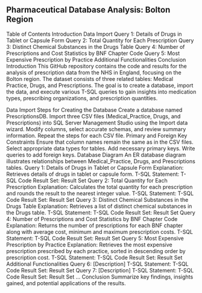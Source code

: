 ## Pharmaceutical Database Analysis: Bolton Region
Table of Contents
Introduction
Data Import
Query 1: Details of Drugs in Tablet or Capsule Form
Query 2: Total Quantity for Each Prescription
Query 3: Distinct Chemical Substances in the Drugs Table
Query 4: Number of Prescriptions and Cost Statistics by BNF Chapter Code
Query 5: Most Expensive Prescription by Practice
Additional Functionalities
Conclusion
Introduction <a name="introduction"></a>
This GitHub repository contains the code and results for the analysis of prescription data from the NHS in England, focusing on the Bolton region. The dataset consists of three related tables: Medical Practice, Drugs, and Prescriptions. The goal is to create a database, import the data, and execute various T-SQL queries to gain insights into medication types, prescribing organizations, and prescription quantities.

Data Import <a name="data-import"></a>
Steps for Creating the Database
Create a database named PrescriptionsDB.
Import three CSV files (Medical_Practice, Drugs, and Prescriptions) into SQL Server Management Studio using the Import data wizard.
Modify columns, select accurate schemas, and review summary information.
Repeat the steps for each CSV file.
Primary and Foreign Key Constraints
Ensure that column names remain the same as in the CSV files.
Select appropriate data types for tables.
Add necessary primary keys.
Write queries to add foreign keys.
Database Diagram
An ER database diagram illustrates relationships between Medical_Practice, Drugs, and Prescriptions tables.
Query 1: Details of Drugs in Tablet or Capsule Form <a name="query-1"></a>
Explanation: Retrieves details of drugs in tablet or capsule form.
T-SQL Statement: T-SQL Code
Result Set: Result Set
Query 2: Total Quantity for Each Prescription <a name="query-2"></a>
Explanation: Calculates the total quantity for each prescription and rounds the result to the nearest integer value.
T-SQL Statement: T-SQL Code
Result Set: Result Set
Query 3: Distinct Chemical Substances in the Drugs Table <a name="query-3"></a>
Explanation: Retrieves a list of distinct chemical substances in the Drugs table.
T-SQL Statement: T-SQL Code
Result Set: Result Set
Query 4: Number of Prescriptions and Cost Statistics by BNF Chapter Code <a name="query-4"></a>
Explanation: Returns the number of prescriptions for each BNF chapter along with average cost, minimum and maximum prescription costs.
T-SQL Statement: T-SQL Code
Result Set: Result Set
Query 5: Most Expensive Prescription by Practice <a name="query-5"></a>
Explanation: Retrieves the most expensive prescription prescribed by each practice, sorted in descending order by prescription cost.
T-SQL Statement: T-SQL Code
Result Set: Result Set
Additional Functionalities <a name="additional-functionalities"></a>
Query 6: [Description]
T-SQL Statement: T-SQL Code
Result Set: Result Set
Query 7: [Description]
T-SQL Statement: T-SQL Code
Result Set: Result Set
...
Conclusion <a name="conclusion"></a>
Summarize key findings, insights gained, and potential applications of the results.

